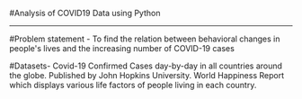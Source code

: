 #Analysis of COVID19 Data using Python


---
#Problem statement -
To find the relation between behavioral changes in people's lives and the increasing number of COVID-19 cases

#Datasets-
Covid-19 Confirmed Cases day-by-day in all countries around the globe. Published by John Hopkins University.
World Happiness Report which displays various life factors of people living in each country.
